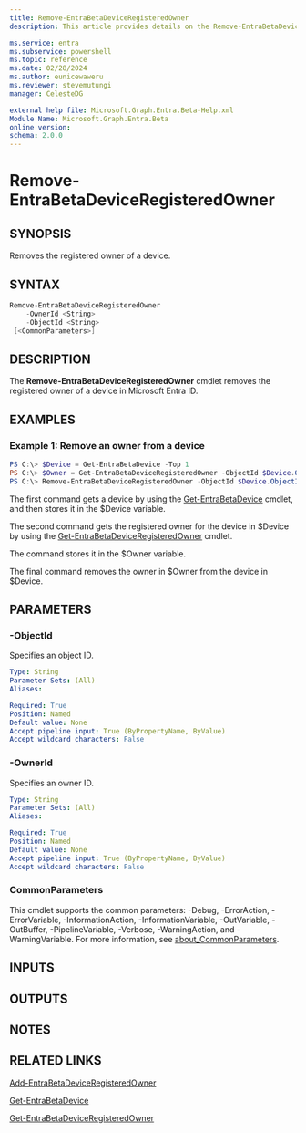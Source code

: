 ```yaml
---
title: Remove-EntraBetaDeviceRegisteredOwner
description: This article provides details on the Remove-EntraBetaDeviceRegisteredOwner command.

ms.service: entra
ms.subservice: powershell
ms.topic: reference
ms.date: 02/28/2024
ms.author: eunicewaweru
ms.reviewer: stevemutungi
manager: CelesteDG

external help file: Microsoft.Graph.Entra.Beta-Help.xml
Module Name: Microsoft.Graph.Entra.Beta
online version:
schema: 2.0.0
---
```


# Remove-EntraBetaDeviceRegisteredOwner

## SYNOPSIS
Removes the registered owner of a device.

## SYNTAX

```powershell
Remove-EntraBetaDeviceRegisteredOwner 
    -OwnerId <String> 
    -ObjectId <String> 
 [<CommonParameters>]
```

## DESCRIPTION
The **Remove-EntraBetaDeviceRegisteredOwner** cmdlet removes the registered owner of a device in Microsoft Entra ID.

## EXAMPLES

### Example 1: Remove an owner from a device
```powershell
PS C:\> $Device = Get-EntraBetaDevice -Top 1
PS C:\> $Owner = Get-EntraBetaDeviceRegisteredOwner -ObjectId $Device.ObjectId
PS C:\> Remove-EntraBetaDeviceRegisteredOwner -ObjectId $Device.ObjectId -OwnerId $Owner.ObjectId
```

The first command gets a device by using the [Get-EntraBetaDevice](./Get-EntraBetaDevice.md) cmdlet, and then stores it in the $Device variable.  

The second command gets the registered owner for the device in $Device by using the [Get-EntraBetaDeviceRegisteredOwner](./Get-EntraBetaDeviceRegisteredOwner.md) cmdlet.  

The command stores it in the $Owner variable.  

The final command removes the owner in $Owner from the device in $Device.

## PARAMETERS

### -ObjectId
Specifies an object ID.

```yaml
Type: String
Parameter Sets: (All)
Aliases:

Required: True
Position: Named
Default value: None
Accept pipeline input: True (ByPropertyName, ByValue)
Accept wildcard characters: False
```

### -OwnerId
Specifies an owner ID.

```yaml
Type: String
Parameter Sets: (All)
Aliases:

Required: True
Position: Named
Default value: None
Accept pipeline input: True (ByPropertyName, ByValue)
Accept wildcard characters: False
```

### CommonParameters
This cmdlet supports the common parameters: -Debug, -ErrorAction, -ErrorVariable, -InformationAction, -InformationVariable, -OutVariable, -OutBuffer, -PipelineVariable, -Verbose, -WarningAction, and -WarningVariable. For more information, see [about_CommonParameters](https://go.microsoft.com/fwlink/?LinkID=113216).

## INPUTS

## OUTPUTS

## NOTES

## RELATED LINKS

[Add-EntraBetaDeviceRegisteredOwner](Add-EntraBetaDeviceRegisteredOwner.md)

[Get-EntraBetaDevice](Get-EntraBetaDevice.md)

[Get-EntraBetaDeviceRegisteredOwner](Get-EntraBetaDeviceRegisteredOwner.md)

